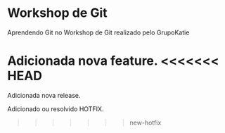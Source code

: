 # Workshop de Git
Aprendendo Git no Workshop de Git realizado pelo GrupoKatie

Adicionada nova feature.
<<<<<<< HEAD
=======

Adicionada nova release.

Adicionado ou resolvido HOTFIX. 
>>>>>>> new-hotfix
